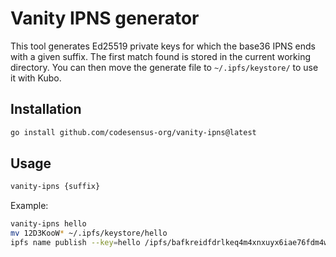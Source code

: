# Vanity IPNS generator

This tool generates Ed25519 private keys for which the base36 IPNS ends with a given suffix.
The first match found is stored in the current working directory.
You can then move the generate file to `~/.ipfs/keystore/` to use it with Kubo.

## Installation

```sh
go install github.com/codesensus-org/vanity-ipns@latest
```

## Usage

```sh
vanity-ipns {suffix}
```

Example:
```sh
vanity-ipns hello
mv 12D3KooW* ~/.ipfs/keystore/hello
ipfs name publish --key=hello /ipfs/bafkreidfdrlkeq4m4xnxuyx6iae76fdm4wgl5d4xzsb77ixhyqwumhz244
```
